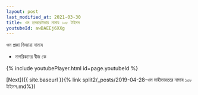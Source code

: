 ```yaml
---
layout: post
last_modified_at: 2021-03-30
title: ওম হসম্ভারটাকায় নামায ১০৮ টাইমস
youtubeId: awBAEEj6XXg
---
```

 
 
 ওম প্রজা ভিজায়া নামায  
 
 -  নাগরিকদের বীজ কে 
 
  
 
  
 
 
 
 
 
 


{% include youtubePlayer.html id=page.youtubeId %}
 
[Next]({{ site.baseurl }}{% link  split2/_posts/2019-04-28-ওম মাহীভারতরে নামায ১০৮ টাইমস.md%})
 
